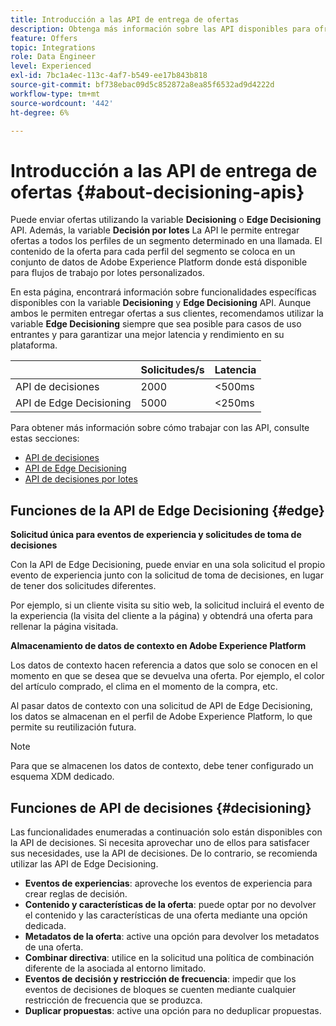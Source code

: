 ```yaml
---
title: Introducción a las API de entrega de ofertas
description: Obtenga más información sobre las API disponibles para ofrecer ofertas personalizadas.
feature: Offers
topic: Integrations
role: Data Engineer
level: Experienced
exl-id: 7bc1a4ec-113c-4af7-b549-ee17b843b818
source-git-commit: bf738ebac09d5c852872a8ea85f6532ad9d4222d
workflow-type: tm+mt
source-wordcount: '442'
ht-degree: 6%

---
```


# Introducción a las API de entrega de ofertas {#about-decisioning-apis}

Puede enviar ofertas utilizando la variable **Decisioning** o **Edge Decisioning** API. Además, la variable **Decisión por lotes** La API le permite entregar ofertas a todos los perfiles de un segmento determinado en una llamada. El contenido de la oferta para cada perfil del segmento se coloca en un conjunto de datos de Adobe Experience Platform donde está disponible para flujos de trabajo por lotes personalizados.

En esta página, encontrará información sobre funcionalidades específicas disponibles con la variable **Decisioning** y **Edge Decisioning** API. Aunque ambos le permiten entregar ofertas a sus clientes, recomendamos utilizar la variable **Edge Decisioning** siempre que sea posible para casos de uso entrantes y para garantizar una mejor latencia y rendimiento en su plataforma.

|  | Solicitudes/s | Latencia |
|---|---|---|
| API de decisiones | 2000 | &lt;500ms |
| API de Edge Decisioning | 5000 | &lt;250ms |

Para obtener más información sobre cómo trabajar con las API, consulte estas secciones:
* [API de decisiones](decisioning-api.md)
* [API de Edge Decisioning](edge-decisioning-api.md)
* [API de decisiones por lotes](batch-decisioning-api.md)

## Funciones de la API de Edge Decisioning {#edge}

**Solicitud única para eventos de experiencia y solicitudes de toma de decisiones**

Con la API de Edge Decisioning, puede enviar en una sola solicitud el propio evento de experiencia junto con la solicitud de toma de decisiones, en lugar de tener dos solicitudes diferentes.

Por ejemplo, si un cliente visita su sitio web, la solicitud incluirá el evento de la experiencia (la visita del cliente a la página) y obtendrá una oferta para rellenar la página visitada.

**Almacenamiento de datos de contexto en Adobe Experience Platform**

Los datos de contexto hacen referencia a datos que solo se conocen en el momento en que se desea que se devuelva una oferta. Por ejemplo, el color del artículo comprado, el clima en el momento de la compra, etc.

Al pasar datos de contexto con una solicitud de API de Edge Decisioning, los datos se almacenan en el perfil de Adobe Experience Platform, lo que permite su reutilización futura.

>[!NOTE]
>
>Para que se almacenen los datos de contexto, debe tener configurado un esquema XDM dedicado.

## Funciones de API de decisiones {#decisioning}

Las funcionalidades enumeradas a continuación solo están disponibles con la API de decisiones. Si necesita aprovechar uno de ellos para satisfacer sus necesidades, use la API de decisiones. De lo contrario, se recomienda utilizar las API de Edge Decisioning.

* **Eventos de experiencias**: aproveche los eventos de experiencia para crear reglas de decisión.
* **Contenido y características de la oferta**: puede optar por no devolver el contenido y las características de una oferta mediante una opción dedicada.
* **Metadatos de la oferta**: active una opción para devolver los metadatos de una oferta.
* **Combinar directiva**: utilice en la solicitud una política de combinación diferente de la asociada al entorno limitado.
* **Eventos de decisión y restricción de frecuencia**: impedir que los eventos de decisiones de bloques se cuenten mediante cualquier restricción de frecuencia que se produzca.
* **Duplicar propuestas**: active una opción para no deduplicar propuestas.
